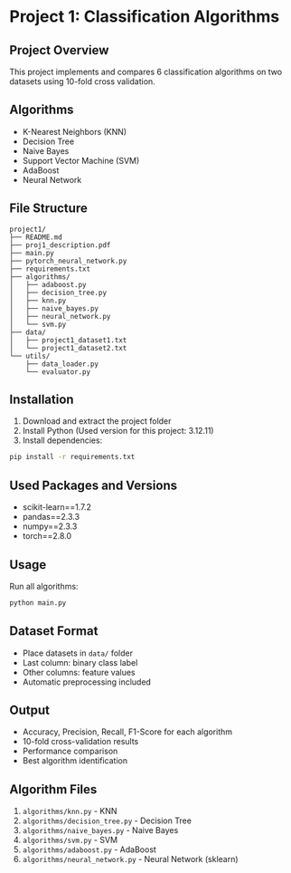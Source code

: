 # Project 1: Classification Algorithms

## Project Overview
This project implements and compares 6 classification algorithms on two datasets using 10-fold cross validation.

## Algorithms
- K-Nearest Neighbors (KNN)
- Decision Tree
- Naive Bayes
- Support Vector Machine (SVM)
- AdaBoost
- Neural Network

## File Structure
```
project1/
├── README.md
├── proj1_description.pdf
├── main.py
├── pytorch_neural_network.py
├── requirements.txt
├── algorithms/
│   ├── adaboost.py
│   ├── decision_tree.py
│   ├── knn.py
│   ├── naive_bayes.py
│   ├── neural_network.py
│   └── svm.py
├── data/
│   ├── project1_dataset1.txt
│   └── project1_dataset2.txt
└── utils/
    ├── data_loader.py
    └── evaluator.py
```

## Installation
1. Download and extract the project folder
2. Install Python (Used version for this project: 3.12.11)
3. Install dependencies:
```bash
pip install -r requirements.txt
```

## Used Packages and Versions
- scikit-learn==1.7.2
- pandas==2.3.3
- numpy==2.3.3
- torch==2.8.0

## Usage
Run all algorithms:
```bash
python main.py
```

## Dataset Format
- Place datasets in `data/` folder
- Last column: binary class label
- Other columns: feature values
- Automatic preprocessing included

## Output
- Accuracy, Precision, Recall, F1-Score for each algorithm
- 10-fold cross-validation results
- Performance comparison
- Best algorithm identification

## Algorithm Files
1. `algorithms/knn.py` - KNN
2. `algorithms/decision_tree.py` - Decision Tree
3. `algorithms/naive_bayes.py` - Naive Bayes
4. `algorithms/svm.py` - SVM
5. `algorithms/adaboost.py` - AdaBoost
6. `algorithms/neural_network.py` - Neural Network (sklearn)